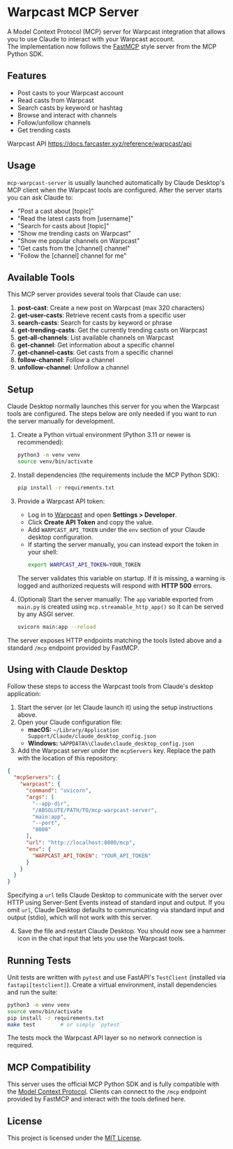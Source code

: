 # Warpcast MCP Server

A Model Context Protocol (MCP) server for Warpcast integration that allows you to use Claude to interact with your Warpcast account.  
The implementation now follows the [FastMCP](https://modelcontextprotocol.io) style server from the MCP Python SDK.

## Features

- Post casts to your Warpcast account
- Read casts from Warpcast
- Search casts by keyword or hashtag
- Browse and interact with channels
- Follow/unfollow channels
- Get trending casts

Warpcast API 
https://docs.farcaster.xyz/reference/warpcast/api

## Usage

`mcp-warpcast-server` is usually launched automatically by Claude Desktop's MCP client when the Warpcast tools are configured.
After the server starts you can ask Claude to:

- "Post a cast about [topic]"
- "Read the latest casts from [username]"
- "Search for casts about [topic]"
- "Show me trending casts on Warpcast"
- "Show me popular channels on Warpcast"
- "Get casts from the [channel] channel"
- "Follow the [channel] channel for me"

## Available Tools

This MCP server provides several tools that Claude can use:

1. **post-cast**: Create a new post on Warpcast (max 320 characters)
2. **get-user-casts**: Retrieve recent casts from a specific user
3. **search-casts**: Search for casts by keyword or phrase
4. **get-trending-casts**: Get the currently trending casts on Warpcast
5. **get-all-channels**: List available channels on Warpcast
6. **get-channel**: Get information about a specific channel
7. **get-channel-casts**: Get casts from a specific channel
8. **follow-channel**: Follow a channel
9. **unfollow-channel**: Unfollow a channel


## Setup


Claude Desktop normally launches this server for you when the Warpcast tools are configured. The steps below are only needed if you want to run the server manually for development.

1. Create a Python virtual environment (Python 3.11 or newer is recommended):
   ```bash
   python3 -m venv venv
   source venv/bin/activate
   ```
2. Install dependencies (the requirements include the MCP Python SDK):
   ```bash
   pip install -r requirements.txt
   ```
3. Provide a Warpcast API token:
   - Log in to [Warpcast](https://warpcast.com/) and open **Settings > Developer**.
   - Click **Create API Token** and copy the value.
   - Add `WARPCAST_API_TOKEN` under the `env` section of your Claude desktop configuration.
   - If starting the server manually, you can instead export the token in your shell:
     ```bash
     export WARPCAST_API_TOKEN=YOUR_TOKEN
     ```
   The server validates this variable on startup. If it is missing, a warning
   is logged and authorized requests will respond with **HTTP 500** errors.

4. (Optional) Start the server manually:
   The `app` variable exported from `main.py` is created using
   `mcp.streamable_http_app()` so it can be served by any ASGI server.
   ```bash
   uvicorn main:app --reload
   ```

The server exposes HTTP endpoints matching the tools listed above and a standard `/mcp` endpoint provided by FastMCP.

## Using with Claude Desktop

Follow these steps to access the Warpcast tools from Claude's desktop application:

1. Start the server (or let Claude launch it) using the setup instructions above.
2. Open your Claude configuration file:
   - **macOS:** `~/Library/Application Support/Claude/claude_desktop_config.json`
   - **Windows:** `%APPDATA%\Claude\claude_desktop_config.json`
3. Add the Warpcast server under the `mcpServers` key. Replace the path with the location of this repository:

```json
{
  "mcpServers": {
    "warpcast": {
      "command": "uvicorn",
      "args": [
        "--app-dir",
        "/ABSOLUTE/PATH/TO/mcp-warpcast-server",
        "main:app",
        "--port",
        "8000"
      ],
      "url": "http://localhost:8000/mcp",
      "env": {
        "WARPCAST_API_TOKEN": "YOUR_API_TOKEN"
      }
    }
  }
}
```

Specifying a `url` tells Claude Desktop to communicate with the server over HTTP using Server-Sent Events instead of standard input and output.
If you omit `url`, Claude Desktop defaults to communicating via standard input and output (stdio), which will not work with this server.

4. Save the file and restart Claude Desktop. You should now see a hammer icon in the chat input that lets you use the Warpcast tools.

## Running Tests

Unit tests are written with `pytest` and use FastAPI's `TestClient` (installed via `fastapi[testclient]`).
Create a virtual environment, install dependencies and run the suite:

```bash
python3 -m venv venv
source venv/bin/activate
pip install -r requirements.txt
make test        # or simply `pytest`
```

The tests mock the Warpcast API layer so no network connection is required.


## MCP Compatibility

This server uses the official MCP Python SDK and is fully compatible with the [Model Context Protocol](https://modelcontextprotocol.org/). Clients can connect to the `/mcp` endpoint provided by FastMCP and interact with the tools defined here.
## License

This project is licensed under the [MIT License](LICENSE).
